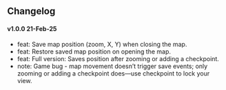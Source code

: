 ## Changelog

#### v1.0.0 21-Feb-25

- feat: Save map position (zoom, X, Y) when closing the map.  
- feat: Restore saved map position on opening the map.  
- feat: Full version: Saves position after zooming or adding a checkpoint.  
- note: Game bug - map movement doesn’t trigger save events; only zooming or adding a checkpoint does—use checkpoint to lock your view.